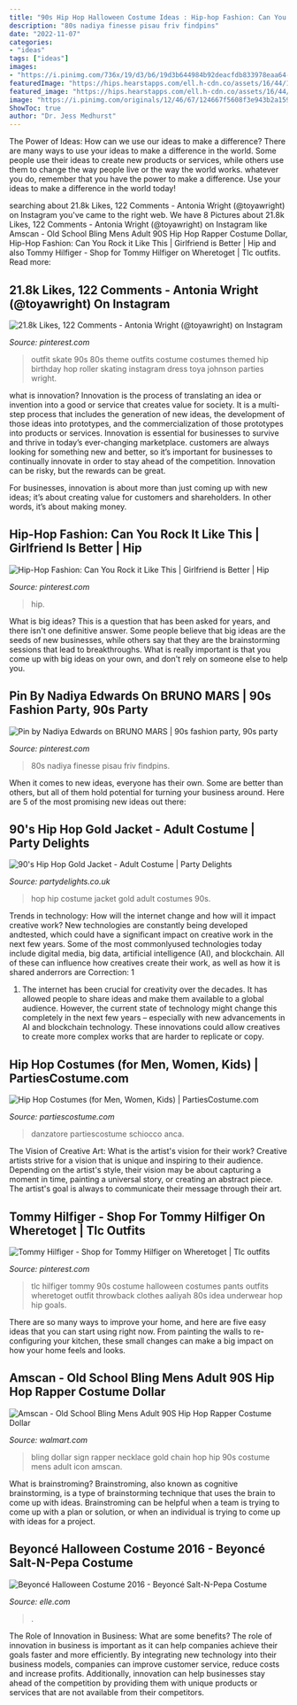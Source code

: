 ```yaml
---
title: "90s Hip Hop Halloween Costume Ideas : Hip-hop Fashion: Can You Rock It Like This"
description: "80s nadiya finesse pisau friv findpins"
date: "2022-11-07"
categories:
- "ideas"
tags: ["ideas"]
images:
- "https://i.pinimg.com/736x/19/d3/b6/19d3b644984b92deacfdb833978eaa64--black-pants-tommy-hilfiger.jpg"
featuredImage: "https://hips.hearstapps.com/ell.h-cdn.co/assets/16/44/1477916864-screen-shot-2016-10-31-at-80551-am.png?fill=320:472&amp;resize=320:*"
featured_image: "https://hips.hearstapps.com/ell.h-cdn.co/assets/16/44/1477916864-screen-shot-2016-10-31-at-80551-am.png?fill=320:472&amp;resize=320:*"
image: "https://i.pinimg.com/originals/12/46/67/124667f5608f3e943b2a1592286b7f4a.png"
ShowToc: true
author: "Dr. Jess Medhurst"
---
```



The Power of Ideas: How can we use our ideas to make a difference?
There are many ways to use your ideas to make a difference in the world. Some people use their ideas to create new products or services, while others use them to change the way people live or the way the world works. whatever you do, remember that you have the power to make a difference. Use your ideas to make a difference in the world today!

	

		
searching about 21.8k Likes, 122 Comments - Antonia Wright (@toyawright) on Instagram you've came to the right web. We have 8 Pictures about 21.8k Likes, 122 Comments - Antonia Wright (@toyawright) on Instagram like Amscan - Old School Bling Mens Adult 90S Hip Hop Rapper Costume Dollar, Hip-Hop Fashion: Can You Rock it Like This | Girlfriend is Better | Hip and also Tommy Hilfiger - Shop for Tommy Hilfiger on Wheretoget | Tlc outfits. Read more:
		
    
## 21.8k Likes, 122 Comments - Antonia Wright (@toyawright) On Instagram

<img loading=lazy src="https://i.pinimg.com/736x/e5/92/45/e59245df095b0472076fa7f3c1e26568.jpg" onerror="this.onerror=null;this.src='https://tse1.mm.bing.net/th?id=OIP.mCcuIoibbfGPW4jyqkbroAHaHa&amp;pid=15.1';" alt="21.8k Likes, 122 Comments - Antonia Wright (@toyawright) on Instagram">

_Source: pinterest.com_

>outfit skate 90s 80s theme outfits costume costumes themed hip birthday hop roller skating instagram dress toya johnson parties wright. 

	

what is innovation?
Innovation is the process of translating an idea or invention into a good or service that creates value for society. It is a multi-step process that includes the generation of new ideas, the development of those ideas into prototypes, and the commercialization of those prototypes into products or services.
Innovation is essential for businesses to survive and thrive in today’s ever-changing marketplace. customers are always looking for something new and better, so it’s important for businesses to continually innovate in order to stay ahead of the competition. Innovation can be risky, but the rewards can be great.

For businesses, innovation is about more than just coming up with new ideas; it’s about creating value for customers and shareholders. In other words, it’s about making money.

    
## Hip-Hop Fashion: Can You Rock It Like This | Girlfriend Is Better | Hip

<img loading=lazy src="https://i.pinimg.com/originals/12/46/67/124667f5608f3e943b2a1592286b7f4a.png" onerror="this.onerror=null;this.src='https://tse2.mm.bing.net/th?id=OIP.IYCeIg0vI-MNqsZZH4FlFgHaNQ&amp;pid=15.1';" alt="Hip-Hop Fashion: Can You Rock it Like This | Girlfriend is Better | Hip">

_Source: pinterest.com_

>hip. 

	

What is big ideas?
This is a question that has been asked for years, and there isn't one definitive answer. Some people believe that big ideas are the seeds of new businesses, while others say that they are the brainstorming sessions that lead to breakthroughs. What is really important is that you come up with big ideas on your own, and don't rely on someone else to help you.

    
## Pin By Nadiya Edwards On BRUNO MARS | 90s Fashion Party, 90s Party

<img loading=lazy src="https://i.pinimg.com/736x/26/ce/36/26ce36bd75d90fe9b866fbf3b472e166.jpg" onerror="this.onerror=null;this.src='https://tse2.mm.bing.net/th?id=OIP.EIZlv6H0u2eKcqyhMdGD5AAAAA&amp;pid=15.1';" alt="Pin by Nadiya Edwards on BRUNO MARS | 90s fashion party, 90s party">

_Source: pinterest.com_

>80s nadiya finesse pisau friv findpins. 

	

When it comes to new ideas, everyone has their own. Some are better than others, but all of them hold potential for turning your business around. Here are 5 of the most promising new ideas out there: 

    
## 90&#039;s Hip Hop Gold Jacket - Adult Costume | Party Delights

<img loading=lazy src="https://images.partydelights.co.uk/FANC/13/751F/front/v2/flxm/1.jpg" onerror="this.onerror=null;this.src='https://tse2.mm.bing.net/th?id=OIP.fU1AuW7ZY-a6XwKQ_tQc2QAAAA&amp;pid=15.1';" alt="90&#039;s Hip Hop Gold Jacket - Adult Costume | Party Delights">

_Source: partydelights.co.uk_

>hop hip costume jacket gold adult costumes 90s. 

	

Trends in technology: How will the internet change and how will it impact creative work?
New technologies are constantly being developed andtested, which could have a significant impact on creative work in the next few years. Some of the most commonlyused technologies today include digital media, big data, artificial intelligence (AI), and blockchain. All of these can influence how creatives create their work, as well as how it is shared anderrors are Correction: 1
1) The internet has been crucial for creativity over the decades. It has allowed people to share ideas and make them available to a global audience. However, the current state of technology might change this completely in the next few years – especially with new advancements in AI and blockchain technology. These innovations could allow creatives to create more complex works that are harder to replicate or copy.

    
## Hip Hop Costumes (for Men, Women, Kids) | PartiesCostume.com

<img loading=lazy src="https://www.partiescostume.com/wp-content/uploads/2015/09/Hip-Hop-Costume-Men.jpg" onerror="this.onerror=null;this.src='https://tse3.mm.bing.net/th?id=OIP.4Ne5fPvKr3xm-FV3J8bRngHaLI&amp;pid=15.1';" alt="Hip Hop Costumes (for Men, Women, Kids) | PartiesCostume.com">

_Source: partiescostume.com_

>danzatore partiescostume schiocco anca. 

	

The Vision of Creative Art: What is the artist's vision for their work?
Creative artists strive for a vision that is unique and inspiring to their audience. Depending on the artist's style, their vision may be about capturing a moment in time, painting a universal story, or creating an abstract piece. The artist's goal is always to communicate their message through their art.

    
## Tommy Hilfiger - Shop For Tommy Hilfiger On Wheretoget | Tlc Outfits

<img loading=lazy src="https://i.pinimg.com/736x/19/d3/b6/19d3b644984b92deacfdb833978eaa64--black-pants-tommy-hilfiger.jpg" onerror="this.onerror=null;this.src='https://tse1.mm.bing.net/th?id=OIP.amsB5ys7Qncy4Wy6QNK1pwAAAA&amp;pid=15.1';" alt="Tommy Hilfiger - Shop for Tommy Hilfiger on Wheretoget | Tlc outfits">

_Source: pinterest.com_

>tlc hilfiger tommy 90s costume halloween costumes pants outfits wheretoget outfit throwback clothes aaliyah 80s idea underwear hop hip goals. 

	

There are so many ways to improve your home, and here are five easy ideas that you can start using right now. From painting the walls to re-configuring your kitchen, these small changes can make a big impact on how your home feels and looks.

    
## Amscan - Old School Bling Mens Adult 90S Hip Hop Rapper Costume Dollar

<img loading=lazy src="https://i5.walmartimages.com/asr/f2d93b25-f272-4db0-a137-510e0d37592a_1.2f049b05bbb5111471d2a8325c11ec43.jpeg" onerror="this.onerror=null;this.src='https://tse4.mm.bing.net/th?id=OIP.HCRhHrZUYLEv1824-X5oawHaHa&amp;pid=15.1';" alt="Amscan - Old School Bling Mens Adult 90S Hip Hop Rapper Costume Dollar">

_Source: walmart.com_

>bling dollar sign rapper necklace gold chain hop hip 90s costume mens adult icon amscan. 

	

What is brainstroming?
Brainstroming, also known as cognitive brainstorming, is a type of brainstorming technique that uses the brain to come up with ideas. Brainstroming can be helpful when a team is trying to come up with a plan or solution, or when an individual is trying to come up with ideas for a project.

    
## Beyoncé Halloween Costume 2016 - Beyoncé Salt-N-Pepa Costume

<img loading=lazy src="https://hips.hearstapps.com/ell.h-cdn.co/assets/16/44/1477916864-screen-shot-2016-10-31-at-80551-am.png?fill=320:472&amp;resize=320:*" onerror="this.onerror=null;this.src='https://tse1.mm.bing.net/th?id=OIP.xmXqyI8r4m1BKqpv44-svgAAAA&amp;pid=15.1';" alt="Beyoncé Halloween Costume 2016 - Beyoncé Salt-N-Pepa Costume">

_Source: elle.com_

>. 

	

The Role of Innovation in Business: What are some benefits?
The role of innovation in business is important as it can help companies achieve their goals faster and more efficiently. By integrating new technology into their business models, companies can improve customer service, reduce costs and increase profits. Additionally, innovation can help businesses stay ahead of the competition by providing them with unique products or services that are not available from their competitors.

